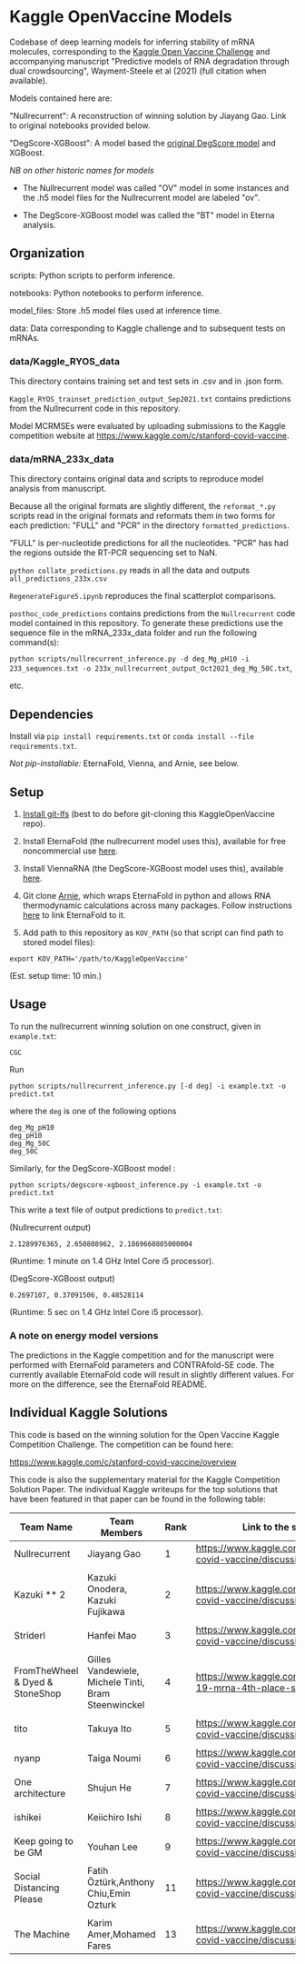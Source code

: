 # Kaggle OpenVaccine Models

Codebase of deep learning models for inferring stability of mRNA molecules, corresponding to the [Kaggle Open Vaccine Challenge](https://www.kaggle.com/c/stanford-covid-vaccine) and accompanying manuscript "Predictive models of RNA degradation through dual crowdsourcing", Wayment-Steele et al (2021) (full citation when available).

Models contained here are:

"Nullrecurrent": A reconstruction of winning solution by Jiayang Gao. Link to original notebooks provided below.

"DegScore-XGBoost": A model based the [original DegScore model](https://github.com/eternagame/DegScore) and XGBoost.


_NB on other historic names for models_

- The Nullrecurrent model was called "OV" model in some instances and the .h5 model files for the Nullrecurrent model are labeled "ov".

- The DegScore-XGBoost model was called the "BT" model in Eterna analysis.



## Organization

scripts: Python scripts to perform inference.

notebooks: Python notebooks to perform inference.

model_files: Store .h5 model files used at inference time.

data: Data corresponding to Kaggle challenge and to subsequent tests on mRNAs.

### data/Kaggle_RYOS_data

This directory contains training set and test sets in .csv and in .json form.

`Kaggle_RYOS_trainset_prediction_output_Sep2021.txt` contains predictions from the Nullrecurrent code in this repository.

Model MCRMSEs were evaluated by uploading submissions to the Kaggle competition website at https://www.kaggle.com/c/stanford-covid-vaccine.

### data/mRNA_233x_data

This directory contains original data and scripts to reproduce model analysis from manuscript.

Because all the original formats are slightly different, the `reformat_*.py` scripts read in the original formats and reformats them in two forms for each prediction: "FULL" and "PCR" in the directory `formatted_predictions`.

"FULL" is per-nucleotide predictions for all the nucleotides. "PCR" has had the regions outside the RT-PCR sequencing set to NaN.

`python collate_predictions.py` reads in all the data and outputs `all_predictions_233x.csv`

`RegenerateFigure5.ipynb` reproduces the final scatterplot comparisons.

`posthoc_code_predictions` contains predictions from the `Nullrecurrent` code model contained in this repository. To generate these predictions use the sequence file in the mRNA_233x_data folder and run the following command(s):

`python scripts/nullrecurrent_inference.py -d deg_Mg_pH10 -i 233_sequences.txt -o 233x_nullrecurrent_output_Oct2021_deg_Mg_50C.txt`,

etc.


## Dependencies

Install via `pip install requirements.txt` or `conda install --file requirements.txt`.

*Not pip-installable:* EternaFold, Vienna, and Arnie, see below.

## Setup

1. [Install git-lfs](https://git-lfs.github.com/) (best to do before git-cloning this KaggleOpenVaccine repo).

2. Install EternaFold (the nullrecurrent model uses this), available for free noncommercial use [here](https://www.eternagame.org/about/software).

3. Install ViennaRNA (the DegScore-XGBoost model uses this), available [here](https://www.tbi.univie.ac.at/RNA/).

4. Git clone [Arnie](https://github.com/DasLab/arnie), which wraps EternaFold in python and allows RNA thermodynamic calculations across many packages. Follow instructions [here](https://github.com/DasLab/arnie/blob/master/docs/setup_doc.md) to link EternaFold to it.

5. Add path to this repository as `KOV_PATH` (so that script can find path to stored model files):

```
export KOV_PATH='/path/to/KaggleOpenVaccine'
```

(Est. setup time: 10 min.)

## Usage

To run the nullrecurrent winning solution on one construct, given in `example.txt`:

```
CGC
```

Run

```
python scripts/nullrecurrent_inference.py [-d deg] -i example.txt -o predict.txt
```

where the ```deg``` is one of the following options

```
deg_Mg_pH10
deg_pH10
deg_Mg_50C
deg_50C

```


Similarly, for the DegScore-XGBoost model :

```
python scripts/degscore-xgboost_inference.py -i example.txt -o predict.txt
```

This write a text file of output predictions to `predict.txt`:

(Nullrecurrent output)
```
2.1289976365, 2.650808962, 2.1869660805000004
```
(Runtime: 1 minute on 1.4 GHz Intel Core i5 processor).

(DegScore-XGBoost output)
```
0.2697107, 0.37091506, 0.48528114
```
(Runtime: 5 sec on 1.4 GHz Intel Core i5 processor).

### A note on energy model versions

The predictions in the Kaggle competition and for the manuscript were performed with EternaFold parameters and CONTRAfold-SE code. The currently available EternaFold code will result in slightly different values. For more on the difference, see the EternaFold README.

## Individual Kaggle Solutions

This code is based on the winning solution for the Open Vaccine Kaggle Competition Challenge. The competition can be found here:

https://www.kaggle.com/c/stanford-covid-vaccine/overview

This code is also the supplementary material for the Kaggle Competition Solution Paper. The individual Kaggle writeups for the top solutions that have been featured in that paper can be found in the following table:


| Team Name                       |  Team Members  | Rank  | Link to the solution                                            |
|---------------------------------|-----------------|-------|-----------------------------------------------------------------|
|Nullrecurrent                    | Jiayang Gao     |   1   |https://www.kaggle.com/c/stanford-covid-vaccine/discussion/189620|
|                                 |                 |       |                                                                 |
|Kazuki ** 2                      |Kazuki Onodera, Kazuki Fujikawa    |   2   |https://www.kaggle.com/c/stanford-covid-vaccine/discussion/189709| 
|                                 |                 |       |                                                                 |
|Striderl                         |Hanfei Mao       |   3   |https://www.kaggle.com/c/stanford-covid-vaccine/discussion/189574|
|                                 |                 |       |                                                                 |
|FromTheWheel & Dyed & StoneShop  |Gilles Vandewiele, Michele Tinti, Bram Steenwinckel|   4   |https://www.kaggle.com/group16/covid-19-mrna-4th-place-solution  |
|                                 |                 |       |                                                                 |
|tito                             |Takuya Ito       |   5   |https://www.kaggle.com/c/stanford-covid-vaccine/discussion/189691|
|                                 |                 |       |                                                                 |
|nyanp                            |Taiga Noumi      |   6   |https://www.kaggle.com/c/stanford-covid-vaccine/discussion/189241|
|                                 |                 |       |                                                                 |
|One architecture                 |Shujun He        |   7   |https://www.kaggle.com/c/stanford-covid-vaccine/discussion/189564|
|                                 |                 |       |                                                                 |
|ishikei                          |Keiichiro Ishi   |   8   |https://www.kaggle.com/c/stanford-covid-vaccine/discussion/190314|
|                                 |                 |       |                                                                 |
|Keep going to be GM              |Youhan Lee       |   9   |https://www.kaggle.com/c/stanford-covid-vaccine/discussion/189845|
|                                 |                 |       |                                                                 |
|Social Distancing Please         |Fatih Öztürk,Anthony Chiu,Emin Ozturk |   11  |https://www.kaggle.com/c/stanford-covid-vaccine/discussion/189571|
|                                 |                 |       |                                                                 |
|The Machine                      |Karim Amer,Mohamed Fares       |   13  |https://www.kaggle.com/c/stanford-covid-vaccine/discussion/189585|





